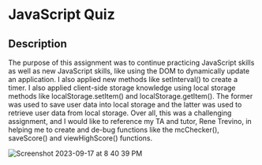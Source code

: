 # JavaScript Quiz

## Description

The purpose of this assignment was to continue practicing JavaScript skills as well as new JavaScript skills, like using the DOM to dynamically update an application. 
I also applied new methods like setInterval() to create a timer. I also applied client-side storage knowledge using local storage methods like localStorage.setItem() and localStorage.getItem(). The former was used to save user data into local storage and the latter was used to retrieve user data from local storage. 
Over all, this was a challenging assignment, and I would like to reference my TA and tutor, Rene Trevino, in helping me to create and de-bug functions like the mcChecker(), saveScore() and viewHighScore() functions. 

![Screenshot 2023-09-17 at 8 40 39 PM](https://github.com/Kristin611/Timed-Coding-Quiz/assets/131815565/aacd4038-6fb6-4aca-93b4-c30841c5020c)


